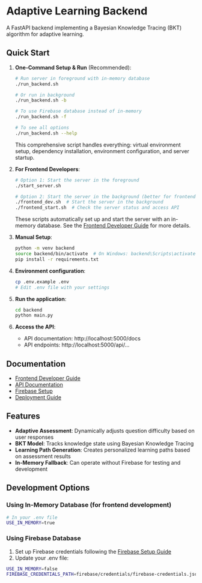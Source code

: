 # Adaptive Learning Backend

A FastAPI backend implementing a Bayesian Knowledge Tracing (BKT) algorithm for adaptive learning.

## Quick Start

1. **One-Command Setup & Run** (Recommended):
   ```bash
   # Run server in foreground with in-memory database
   ./run_backend.sh
   
   # Or run in background
   ./run_backend.sh -b
   
   # To use Firebase database instead of in-memory
   ./run_backend.sh -f
   
   # To see all options
   ./run_backend.sh --help
   ```
   This comprehensive script handles everything: virtual environment setup, 
   dependency installation, environment configuration, and server startup.

2. **For Frontend Developers**:
   ```bash
   # Option 1: Start the server in the foreground
   ./start_server.sh
   
   # Option 2: Start the server in the background (better for frontend development)
   ./frontend_dev.sh  # Start the server in the background
   ./frontend_start.sh  # Check the server status and access API
   ```
   These scripts automatically set up and start the server with an in-memory database.
   See the [Frontend Developer Guide](docs/frontend-guide.md) for more details.

3. **Manual Setup**:
   ```bash
   python -m venv backend
   source backend/bin/activate  # On Windows: backend\Scripts\activate
   pip install -r requirements.txt
   ```

3. **Environment configuration**:
   ```bash
   cp .env.example .env
   # Edit .env file with your settings
   ```

4. **Run the application**:
   ```bash
   cd backend
   python main.py
   ```

5. **Access the API**:
   - API documentation: http://localhost:5000/docs
   - API endpoints: http://localhost:5000/api/...

## Documentation

- [Frontend Developer Guide](docs/frontend-guide.md)
- [API Documentation](docs/api/README.md)
- [Firebase Setup](docs/firebase/README.md)
- [Deployment Guide](docs/deployment/README.md)

## Features

- **Adaptive Assessment**: Dynamically adjusts question difficulty based on user responses
- **BKT Model**: Tracks knowledge state using Bayesian Knowledge Tracing
- **Learning Path Generation**: Creates personalized learning paths based on assessment results
- **In-Memory Fallback**: Can operate without Firebase for testing and development

## Development Options

### Using In-Memory Database (for frontend development)

```bash
# In your .env file
USE_IN_MEMORY=true
```

### Using Firebase Database

1. Set up Firebase credentials following the [Firebase Setup Guide](docs/firebase/README.md)
2. Update your .env file:
```bash
USE_IN_MEMORY=false
FIREBASE_CREDENTIALS_PATH=firebase/credentials/firebase-credentials.json
```